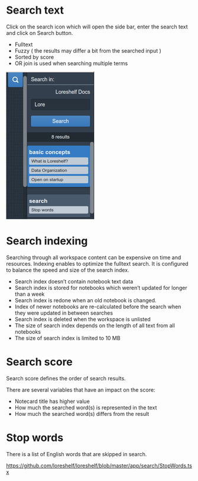 # Search text

Click on the search icon which will open the side bar, enter the search text and click on Search button.

- Fulltext
- Fuzzy ( the results may differ a bit from the searched input )
- Sorted by score
- OR join is used when searching multiple terms

![Search.png](../Loreshelf%20Docs/img/Search.png)

# Search indexing

Searching through all workspace content can be expensive on time and resources. Indexing enables to optimize the fulltext search. It is configured to balance the speed and size of the search index.

- Search index doesn’t contain notebook text data
- Search index is stored for notebooks which weren’t updated for longer than a week
- Search index is redone when an old notebook is changed.
- Index of newer notebooks are re-calculated before the search when they were updated in between searches
- Search index is deleted when the workspace is unlisted
- The size of search index depends on the length of all text from all notebooks
- The size of search index is limited to 10 MB

# Search score

Search score defines the order of search results.

There are several variables that have an impact on the score:

- Notecard title has higher value
- How much the searched word(s) is represented in the text
- How much the searched word(s) differs from the result

# Stop words

There is a list of English words that are skipped in search.

<https://github.com/loreshelf/loreshelf/blob/master/app/search/StopWords.tsx>
